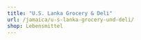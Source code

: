 ```yaml
---
title: "U.S. Lanka Grocery & Deli"
url: /jamaica/u-s-lanka-grocery-und-deli/
shop: Lebensmittel
---
```

